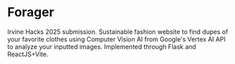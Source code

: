 # Forager
Irvine Hacks 2025 submission. Sustainable fashion website to find dupes of your favorite clothes using Computer Vision AI from Google's Vertex AI API to analyze your inputted images. Implemented through Flask and ReactJS+Vite. 
